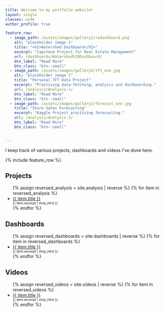 ```yaml
---
title: Welcome to my portfolio website!
layout: single
classes: wide
author_profile: true

feature_row:
  - image_path: /assets/images/gallery1/radashboard.png
    alt: "placeholder image 1"
    title: "<h2>Watershed Dashboard</h2>"
    excerpt: "Capstone Project for Real Estate Management"
    url: /dashboards/Watershed%20Dashboard/
    btn_label: "Read More"
    btn_class: "btn--small"
  - image_path: /assets/images/gallery1/tft_one.jpg
    alt: "placeholder image 2"
    title: "Personal TFT Data Project"
    excerpt: "Practising data-fetching, analysis and dashboarding."
    url: /analysis/Analysis-1/
    btn_label: "Read More"
    btn_class: "btn--small"
  - image_path: /assets/images/gallery1/forecast_one.jpg
    title: "Store Sales Forecasting"
    excerpt: "Kaggle Project practising forecasting."
    url: /analysis/Analysis-3/
    btn_label: "Read More"
    btn_class: "btn--small"


---
```


I keep track of various projects, dashboards and videos I've done here.

{% include feature_row %}

## Projects
<ul>
  {% assign reversed_analysis = site.analysis | reverse %}
  {% for item in reversed_analysis %}
    <li>
      <a href="{{ item.url }}">{{ item.title }}</a>
      <span style="display: block; font-size: 0.75em;"> 
        {{ item.excerpt | strip_html }} 
      </span>
    </li>
  {% endfor %}
</ul>

## Dashboards
<ul>
  {% assign reversed_dashboards = site.dashboards | reverse %}
  {% for item in reversed_dashboards %}
    <li>
      <a href="{{ item.url }}">{{ item.title }}</a>
      <span style="display: block; font-size: 0.75em;"> 
        {{ item.excerpt | strip_html }} 
      </span>
    </li>
  {% endfor %}
</ul>

## Videos
<ul>
  {% assign reversed_videos = site.videos | reverse %}
  {% for item in reversed_videos %}
    <li>
      <a href="{{ item.url }}">{{ item.title }}</a>
      <span style="display: block; font-size: 0.75em;"> 
        {{ item.excerpt | strip_html }} 
      </span>
    </li>
  {% endfor %}
</ul>
